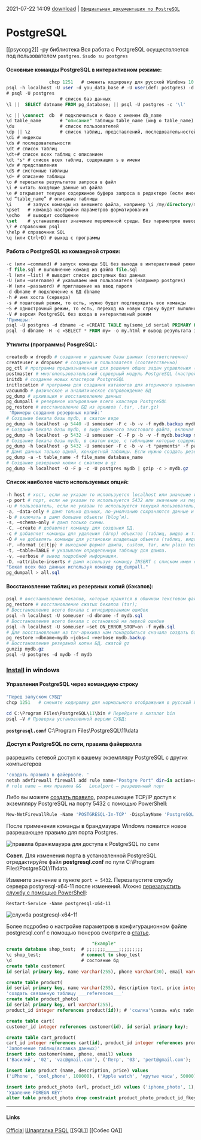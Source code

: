 2021-07-22 14:09
[download](https://postgrespro.ru/windows) | [`Официальная документация по PostreSQL`](https://postgrespro.ru/docs/postgresql/13/index 'на русском языке') 
# PostgreSQL
[[psycopg2]] -py библиотека
Вся работа с PostgreSQL осуществляется под пользователем `postgres`.
`$sudo su postgres`
#### Основные команды PostgreSQL в интерактивном режиме:
```sql
				chcp 1251   # сменить кодировку для русской Windows 10
psql -h localhost -U user -d you_data_base # -U user(def: postgres) -d база_ _данных(на читую нужно создать - подкл без этого флага)
# psql -U postgres
					# список баз данных
\l ||  SELECT datname FROM pg_database; || psql -U postgres -c '\l'

\c || \connect	db	# подключиться к базе с именем db_name
\d table_name		# "описание" таблицы table_name (инф о table_name)
\du					# список пользователей
\dp || \z			# список таблиц, представлений, последовательностей, прав доступа к ним
\di	# индексы
\ds # последовательности
\dt # список таблиц
\dt+# список всех таблиц с описанием
\dt *s*	# список всех таблиц, содержащих s в имени
\dv # представления
\dS # системные таблицы
\d+ # описание таблицы
\o # пересылка результатов запроса в файл
\i # читать входящие данные из файла
\e # открывает текущее содержимое буфера запроса в редакторе (если иное не указано в окружении переменной EDITOR, то будет использоваться по умолчанию vi)
\d “table_name” # описание таблицы
\i		# запуск команды из внешнего файла, например \i /my/directory/my.sql
\pset	# команда настройки параметров форматирования
\echo	# выводит сообщение
\set	# устанавливает значение переменной среды. Без параметров выводит список текущих переменных (\unset # удаляет).
\? # справочник psql
\help # справочник SQL
\q (или Ctrl+D) # выход с программы
```
#### Работа с PostgreSQL из командной строки:
```sql
-c (или –command) # запуск команды SQL без выхода в интерактивный режим
-f file.sql # выполнение команд из файла file.sql
-l (или –list) # выводит список доступных баз данных
-U (или –username) # указываем имя пользователя (например postgres)
-W (или –password) # приглашение на ввод пароля
-d dbname # подключение к БД dbname
-h # имя хоста (сервера)
-s # пошаговый режим, то есть, нужно будет подтверждать все команды
–S # однострочный режим, то есть, переход на новую строку будет выполнять запрос (избавляет от ; в конце конструкции SQL)
-V # версия PostgreSQL без входа в интерактивный режим
'Примеры:'
psql -U postgres -d dbname -c «CREATE TABLE my(some_id serial PRIMARY KEY, some_text text);» # выполнение команды в базе dbname.
psql -d dbname -H -c «SELECT * FROM my» -o my.html # вывод результата запроса в html-файл.
```
#### Утилиты (программы) PosgreSQL:
```powershell
createdb и dropdb # создание и удаление базы данных (соответственно)
createuser и dropuser # создание и пользователя (соответственно)
pg_ctl # программа предназначенная для решения общих задач управления (запуск, останов, настройка параметров и т.д.)
postmaster # многопользовательский серверный модуль PostgreSQL (настройка уровней отладки, портов, каталогов данных)
initdb # создание новых кластеров PostgreSQL
initlocation # программа для создания каталогов для вторичного хранения баз данных
vacuumdb # физическое и аналитическое сопровождение БД
pg_dump # архивация и восстановление данных
pg_dumpall # резервное копирование всего кластера PostgreSQL
pg_restore # восстановление БД из архивов (.tar, .tar.gz)
 'Примеры создания резервных копий:'
# Создание бекапа базы mydb, в сжатом виде
pg_dump -h localhost -p 5440 -U someuser -F c -b -v -f mydb.backup mydb
# Создание бекапа базы mydb, в виде обычного текстового файла, включая команду для создания БД
pg_dump -h localhost -p 5432 -U someuser -C -F p -b -v -f mydb.backup mydb
# Создание бекапа базы mydb, в сжатом виде, с таблицами которые содержат в имени payments
pg_dump -h localhost -p 5432 -U someuser -F c -b -v -t *payments* -f payment_tables.backup mydb
# Дамп данных только одной, конкретной таблицы. Если нужно создать резервную копию нескольких таблиц, то имена этих таблиц перечисляются с помощью ключа -t для каждой таблицы.
pg_dump -a -t table_name -f file_name database_name
# Создание резервной копии с сжатием в gz
pg_dump -h localhost -O -F p -c -U postgres mydb | gzip -c > mydb.gz
```
#### Список наиболее часто используемых опций:
```powershell
-h host # хост, если не указан то используется localhost или значение из переменной окружения PGHOST.
-p port # порт, если не указан то используется 5432 или значение из переменной окружения PGPORT.
-u # пользователь, если не указан то используется текущий пользователь, также значение можно указать в переменной окружения PGUSER.
-a, —data-only # дамп только данных, по-умолчанию сохраняются данные и схема.
-b # включать в дамп большие объекты (blog’и).
-s, —schema-only # дамп только схемы.
-C, —create # добавляет команду для создания БД.
-c # добавляет команды для удаления (drop) объектов (таблиц, видов и т.д.).
-O # не добавлять команды для установки владельца объекта (таблиц, видов и т.д.).
-F, —format {c|t|p} # выходной формат дампа, custom, tar, или plain text.
-t, —table=TABLE # указываем определенную таблицу для дампа.
-v, —verbose # вывод подробной информации.
-D, —attribute-inserts # дамп используя команду INSERT с списком имен свойств.
"Бекап всех баз данных используя команду pg_dumpall."
pg_dumpall > all.sql
```
#### Восстановление таблиц из резервных копий (бэкапов):
```powershell
psql # восстановление бекапов, которые хранятся в обычном текстовом файле (plain text);  
pg_restore # восстановление сжатых бекапов (tar);
# Восстановление всего бекапа с игнорированием ошибок
psql -h localhost -U someuser -d dbname -f mydb.sql
# Восстановление всего бекапа с остановкой на первой ошибке
psql -h localhost -U someuser —set ON_ERROR_STOP=on -f mydb.sql
# Для восстановления из tar-арихива нам понадобиться сначала создать базу с помощью CREATE DATABASE mydb; (если при создании бекапа не была указана опция -C) и восстановить
pg_restore —dbname=mydb —jobs=4 —verbose mydb.backup
# Восстановление резервной копии БД, сжатой gz
gunzip mydb.gz
psql -U postgres -d mydb -f mydb
```
### [Install](https://winitpro.ru/index.php/2019/10/25/ustanovka-nastrojka-postgresql-v-windows/) in windows
#### Управления PostgreSQL через командную строку
```powershell
"Перед запуском СУБД"
chcp 1251	# смените кодировку для нормального отображения в русской Windows 10

cd C:\Program Files\PostgreSQL\11\bin # Перейдите в каталог bin
psql –V # Проверка установленной версии СУБД: 
```
**`postgresql.conf`**  C:\Program Files\PostgreSQL\11\data
#### Доступ к PostgreSQL по сети, правила файерволла 
разрешить сетевой доступ к вашему экземпляру PostgreSQL с других компьютеров
```PowerShell
'создать правила в файерволе. '
netsh advfirewall firewall add rule name="Postgre Port" dir=in action=allow protocol=TCP localport=5432
# rule name – имя правила &&   Localport – разрешенный порт
```
Либо вы можете [создать правило](https://winitpro.ru/index.php/2019/09/25/upravlenie-windows-firewall-powershell/), разрешающее TCP/IP доступ к экземпляру PostgreSQL на порту 5432 с помощью PowerShell:
```powershell
New-NetFirewallRule -Name 'POSTGRESQL-In-TCP' -DisplayName 'PostgreSQL (TCP-In)' -Direction Inbound -Enabled True -Protocol TCP -LocalPort 5432
```
После применения команды в брандмауэре Windows появится новое разрешающее правило для порта Postgres.

![правила бранжмауэра для доступа к PostgreSQL по сети](https://winitpro.ru/wp-content/uploads/2019/10/pravila-branzhmauera-dlya-dostupa-k-postgresql-po-se.png)

**Совет.** Для изменения порта в установленной PostgreSQL отредактируйте файл **postgresql.conf** по пути C:\Program Files\PostgreSQL\11\data.

Измените значение в пункте `port = 5432`. Перезапустите службу сервера postgresql-x64-11 после изменений. Можно [перезапустить службу с помощью PowerShell](https://winitpro.ru/index.php/2019/09/05/upravlenie-sluzhbami-windows-powershell/):

`Restart-Service -Name postgresql-x64-11`

![служба postgresql-x64-11](https://winitpro.ru/wp-content/uploads/2019/10/sluzhba-postgresql-x64-11.png)

Более подробно о настройке параметров в конфигурационном файле postgresql.conf с помощью тюнеров смотрите в [статье](https://winitpro.ru/index.php/2019/09/26/ustanovka-postgresql-db-centos/).

```sql
								"Example"
create database shop_test;  # ;;;;;;;_____;;;;;;;;;
\c shop_test;				# connect to shop_test
\d							# состояние бд
create table customer(
id serial primary key, name varchar(255), phone varchar(30), email varchar(255));

create table product(
id serial primary key, name varchar(255), description text, price integer);
'создать связанную таблицу ___references___'
create table product_photo(
id serial primary key, url varchar(255),
product_id integer references product(id)); # 'ссылка'\связь на\с табл product поле id

create table cart(
customer_id integer references customer(id), id serial primary key);

create table cart_product(
cart_id integer references cart(id), product_id integer references product(id));
'Заполнение таблиц(вставка данных)'
insert into customer(name, phone, email) values
('Василий', '02', 'vac@gmail.com'), ('Петр', '03', 'pert@gmail.com');

insert into product (name, description, price) values
('iPhone', 'cool_phone', 100000), ('Apple watch', 'крутые часы', 50000);

insert into product_photo (url, product_id) values ('iphone_photo', 1);
'Удаление FOREGN KEY'
alter table product_photo drop constraint product_photo_product_id_fkey;
```
_____________
#### Links
[Official](https://www.postgresql.org/) 
[Шпаргалка PSQL](https://www.oslogic.ru/knowledge/598/shpargalka-po-osnovnym-komandam-postgresql/)
[[SQL]]
[[Собес QA]]